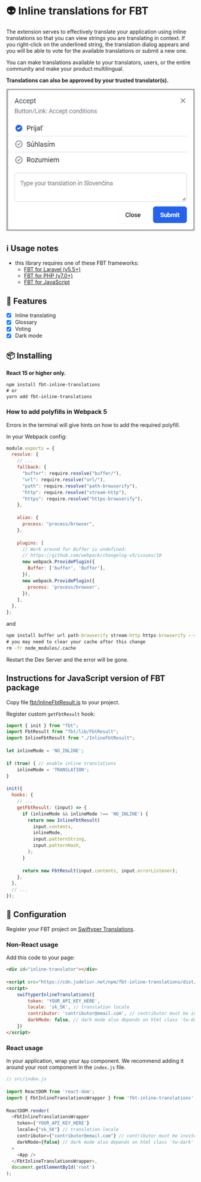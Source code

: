 # 👽 Inline translations for FBT

The extension serves to effectively translate your application using inline translations so that you can view strings you are
translating in context.
If you right-click on the underlined string, the translation dialog appears and you will be able to vote for the available translations or submit a new one.

You can make translations available to your translators, users, or the entire community and make your product multilingual.

**Translations can also be approved by your trusted translator(s).**

![Demo of FBT inline translating](https://raw.githubusercontent.com/swiftyper-sk/fbt-inline-translations/main/images/demo.gif)


## ℹ️ Usage notes

- this library requires one of these FBT frameworks:
  - [FBT for Laravel (v5.5+)](https://github.com/richardDobron/laravel-fbt)
  - [FBT for PHP (v7.0+)](https://github.com/richardDobron/fbt)
  - [FBT for JavaScript](https://github.com/facebook/fbt)

## 🚀 Features
-   [x] Inline translating
-   [x] Glossary
-   [x] Voting
-   [x] Dark mode

## 📦 Installing

**React 15 or higher only.**

```shell
npm install fbt-inline-translations
# or
yarn add fbt-inline-translations
```

### How to add polyfills in Webpack 5

Errors in the terminal will give hints on how to add the required polyfill.

In your Webpack config:

```javascript
module.exports = {
  resolve: {
    // ...
    fallback: {
      "buffer": require.resolve("buffer/"),
      "url": require.resolve("url/"),
      "path": require.resolve("path-browserify"),
      "http": require.resolve("stream-http"),
      "https": require.resolve("https-browserify"),
    },

    alias: {
      process: "process/browser",
    },

    plugins: [
      // Work around for Buffer is undefined:
      // https://github.com/webpack/changelog-v5/issues/10
      new webpack.ProvidePlugin({
        Buffer: ['buffer', 'Buffer'],
      }),
      new webpack.ProvidePlugin({
        process: 'process/browser',
      }),
    ],
  },
};
```

and

```cmd
npm install buffer url path-browserify stream-http https-browserify --save-dev
# you may need to clear your cache after this change
rm -fr node_modules/.cache
```

Restart the Dev Server and the error will be gone.

## Instructions for JavaScript version of FBT package

Copy file [fbt/InlineFbtResult.js](fbt/InlineFbtResult.js) to your project.

Register custom `getFbtResult` hook:

```javascript
import { init } from "fbt";
import FbtResult from "fbt/lib/FbtResult";
import InlineFbtResult from "./InlineFbtResult";

let inlineMode = 'NO_INLINE';

if (true) { // enable inline translations
    inlineMode = 'TRANSLATION';
}

init({
  hooks: {
    // ...
    getFbtResult: (input) => {
      if (inlineMode && inlineMode !== 'NO_INLINE') {
        return new InlineFbtResult(
          input.contents,
          inlineMode,
          input.patternString,
          input.patternHash,
        );
      }

      return new FbtResult(input.contents, input.errorListener);
    },
  },
  // ...
});
```

## 🔧 Configuration

Register your FBT project on [Swiftyper Translations](https://translations.swiftyper.sk).


### Non-React usage

Add this code to your page:

```html
<div id="inline-translator"></div>

<script src="https://cdn.jsdelivr.net/npm/fbt-inline-translations/dist/bundle.js"></script>
<script>
    swiftyperInlineTranslations({
        token: 'YOUR_API_KEY_HERE',
        locale: 'sk_SK', // translation locale
        contributor: 'contributor@email.com', // contributor must be invited
        darkMode: false, // dark mode also depends on html class 'tw-dark'
    })
</script>
```

### React usage

In your application, wrap your `App` component. We recommend adding it around your root component in the `index.js` file.

```js
// src/index.js

import ReactDOM from 'react-dom';
import { FbtInlineTranslationsWrapper } from 'fbt-inline-translations';

ReactDOM.render(
  <FbtInlineTranslationsWrapper
    token={'YOUR_API_KEY_HERE'}
    locale={"sk_SK"} // translation locale
    contributor={"contributor@email.com"} // contributor must be invited
    darkMode={false} // dark mode also depends on html class 'tw-dark'
  >
    <App />
  </FbtInlineTranslationsWrapper>,
  document.getElementById('root')
);
```